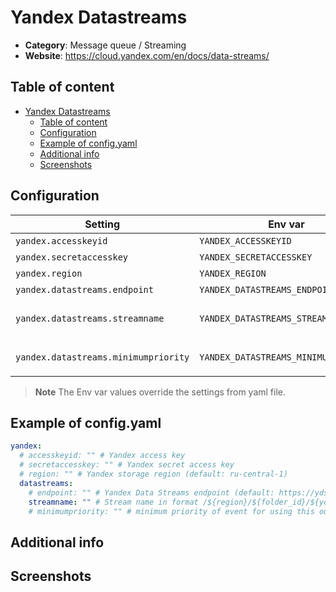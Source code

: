 # Yandex Datastreams

- **Category**: Message queue / Streaming
- **Website**: https://cloud.yandex.com/en/docs/data-streams/

## Table of content

- [Yandex Datastreams](#yandex-datastreams)
  - [Table of content](#table-of-content)
  - [Configuration](#configuration)
  - [Example of config.yaml](#example-of-configyaml)
  - [Additional info](#additional-info)
  - [Screenshots](#screenshots)

## Configuration

| Setting                              | Env var                              | Default value                            | Description                                                                                                                         |
| ------------------------------------ | ------------------------------------ | ---------------------------------------- | ----------------------------------------------------------------------------------------------------------------------------------- |
| `yandex.accesskeyid`                 | `YANDEX_ACCESSKEYID`                 |                                          | Yandex access key                                                                                                                   |
| `yandex.secretaccesskey`             | `YANDEX_SECRETACCESSKEY`             |                                          | Yandex secret access key                                                                                                            |
| `yandex.region`                      | `YANDEX_REGION`                      | `ru-central-1`                          | Yandex region                                                                                                                       |
| `yandex.datastreams.endpoint`        | `YANDEX_DATASTREAMS_ENDPOINT`        | `https://yds.serverless.yandexcloud.net` | Yandex Data Streams endpoint                                                                                                        |
| `yandex.datastreams.streamname`      | `YANDEX_DATASTREAMS_STREAMNAME`      |                                          | Stream name in format `/${region}/${folder_id}/${ydb_id}/${stream_name}`, if not empty, Yandex Datastreams is **enabled**                                                           |
| `yandex.datastreams.minimumpriority` | `YANDEX_DATASTREAMS_MINIMUMPRIORITY` | `""` (= `debug`)                         | Minimum priority of event for using this output, order is `emergency,alert,critical,error,warning,notice,informational,debug or ""` |

> **Note**
The Env var values override the settings from yaml file.

## Example of config.yaml

```yaml
yandex:
  # accesskeyid: "" # Yandex access key
  # secretaccesskey: "" # Yandex secret access key
  # region: "" # Yandex storage region (default: ru-central-1)
  datastreams:
    # endpoint: "" # Yandex Data Streams endpoint (default: https://yds.serverless.yandexcloud.net)
    streamname: "" # Stream name in format /${region}/${folder_id}/${ydb_id}/${stream_name}, if not empty, Yandex Datastreams is enabled
    # minimumpriority: "" # minimum priority of event for using this output, order is emergency|alert|critical|error|warning|notice|informational|debug
```

## Additional info

## Screenshots
